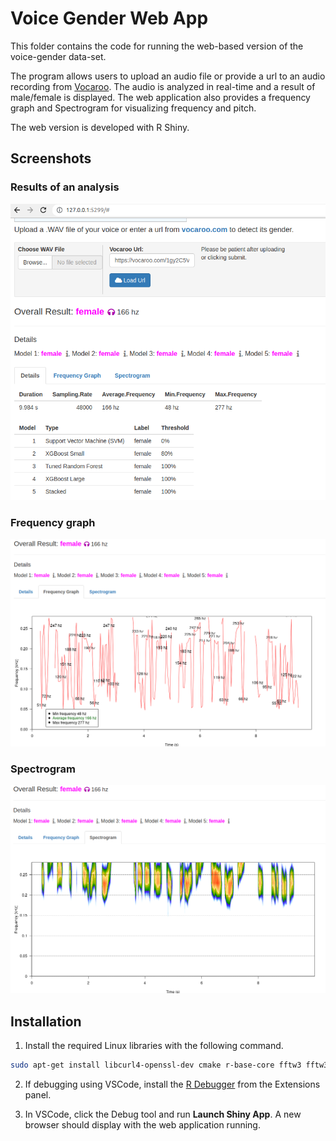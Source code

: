 Voice Gender Web App
====================

This folder contains the code for running the web-based version of the voice-gender data-set.

The program allows users to upload an audio file or provide a url to an audio recording from [Vocaroo](http://vocaroo.com). The audio is analyzed in real-time and a result of male/female is displayed. The web application also provides a frequency graph and Spectrogram for visualizing frequency and pitch.

The web version is developed with R Shiny.

## Screenshots

### Results of an analysis

![Homepage and analysis.](images/screenshot1.png)

### Frequency graph

![Frequency graph.](images/screenshot2.png)

### Spectrogram

![Spectrogram.](images/screenshot3.png)

## Installation

1. Install the required Linux libraries with the following command.
```bash
sudo apt-get install libcurl4-openssl-dev cmake r-base-core fftw3 fftw3-dev pkg-config
```

2. If debugging using VSCode, install the [R Debugger](https://github.com/ManuelHentschel/VSCode-R-Debugger) from the Extensions panel.

3. In VSCode, click the Debug tool and run **Launch Shiny App**. A new browser should display with the web application running.
